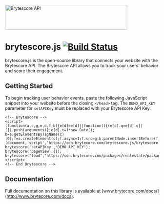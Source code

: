 <img src="http://brytecore.com/bc/products/dotcom/themes/big_data/images/brytescore-logo-@2x.png" width="400" height="81" alt="Brytescore API">

# brytescore.js [![Build Status](https://travis-ci.org/Brytecore/brytescore.js.svg?branch=master)](https://travis-ci.org/Brytecore/brytescore.js)

brytescore.js is the open-source library that connects your website with the Brytescore API. The
Brytescore API allows you to track your users' behavior and score their engagement.

## Getting Started

To begin tracking user behavior events, paste the following JavaScript snippet into your
website before the closing `</head>` tag. The `DEMO_API_KEY` parameter for `setAPIKey` must be replaced with your
Brytescore API Key.

```
<!-- Brytescore -->
<script>
(function(a,c,g,e,d,f,b){e[d]=e[d]||function(){(e[d].q=e[d].q||[]).push(arguments)};e[d].t=1*new Date();
b=a.getElementsByTagName(c)[0];f=a.createElement(c);f.async=1;f.src=g;b.parentNode.insertBefore(f,b)})
(document,'script','https://cdn.brytecore.com/brytescore.js/brytescore.min.js',window,'brytescore');
brytescore('setAPIKey','DEMO_API_KEY');
brytescore('pageView',{});
brytescore("load","https://cdn.brytecore.com/packages/realestate/package.json");
</script>
<!-- End Brytescore -->
```

## Documentation

Full documentation on this library is available at [www.brytecore.com/docs/](http://www.brytecore.com/docs).
